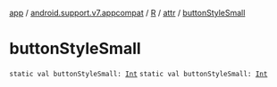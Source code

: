 [app](../../../index.md) / [android.support.v7.appcompat](../../index.md) / [R](../index.md) / [attr](index.md) / [buttonStyleSmall](./button-style-small.md)

# buttonStyleSmall

`static val buttonStyleSmall: `[`Int`](https://kotlinlang.org/api/latest/jvm/stdlib/kotlin/-int/index.html)
`static val buttonStyleSmall: `[`Int`](https://kotlinlang.org/api/latest/jvm/stdlib/kotlin/-int/index.html)